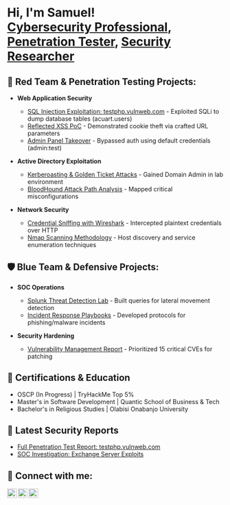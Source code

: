 <h1>Hi, I'm Samuel! <br/><a href="https://github.com/[YourGitHub]">Cybersecurity Professional</a>, <a href="https://www.linkedin.com/in/samueladeduntan/">Penetration Tester</a>, <a href="[YourYouTubeIfAny]">Security Researcher</a></h1>

<h2>🔐 Red Team & Penetration Testing Projects:</h2>

- <b>Web Application Security</b>
  - [SQL Injection Exploitation: testphp.vulnweb.com](https://github.com/[YourGitHub]/SQLi-PenTest-Report) - Exploited SQLi to dump database tables (acuart.users)
  - [Reflected XSS PoC](https://github.com/[YourGitHub]/XSS-Report) - Demonstrated cookie theft via crafted URL parameters
  - [Admin Panel Takeover](https://github.com/[YourGitHub]/Web-App-Pentest) - Bypassed auth using default credentials (admin:test)

- <b>Active Directory Exploitation</b>
  - [Kerberoasting & Golden Ticket Attacks](https://github.com/[YourGitHub]/AD-Exploitation-Lab) - Gained Domain Admin in lab environment
  - [BloodHound Attack Path Analysis](https://github.com/[YourGitHub]/BloodHound-Findings) - Mapped critical misconfigurations

- <b>Network Security</b>
  - [Credential Sniffing with Wireshark](https://github.com/[YourGitHub]/Wireshark-Capture) - Intercepted plaintext credentials over HTTP
  - [Nmap Scanning Methodology](https://github.com/[YourGitHub]/Nmap-Scans) - Host discovery and service enumeration techniques

<h2>🛡️ Blue Team & Defensive Projects:</h2>

- <b>SOC Operations</b>
  - [Splunk Threat Detection Lab](https://github.com/[YourGitHub]/Splunk-Detections) - Built queries for lateral movement detection
  - [Incident Response Playbooks](https://github.com/[YourGitHub]/IR-Playbooks) - Developed protocols for phishing/malware incidents

- <b>Security Hardening</b>
  - [Vulnerability Management Report](https://github.com/[YourGitHub]/Nessus-Findings) - Prioritized 15 critical CVEs for patching

<h2>📜 Certifications & Education</h2>

- OSCP (In Progress) | TryHackMe Top 5%
- Master's in Software Development | Quantic School of Business & Tech
- Bachelor's in Religious Studies | Olabisi Onabanjo University

<h2>📝 Latest Security Reports</h2>

- [Full Penetration Test Report: testphp.vulnweb.com](https://github.com/[YourGitHub]/Pentest-Report)
- [SOC Investigation: Exchange Server Exploits](https://github.com/[YourGitHub]/Splunk-Investigation)

<h2> 🤳 Connect with me:</h2>

[<img align="left" alt="SamuelAdeduntan | LinkedIn" width="22px" src="https://cdn.jsdelivr.net/npm/simple-icons@v3/icons/linkedin.svg" />](https://www.linkedin.com/in/samueladeduntan)
[<img align="left" alt="SamuelAdeduntan | Twitter" width="22px" src="https://cdn.jsdelivr.net/npm/simple-icons@v3/icons/twitter.svg" />](https://twitter.com/[YourTwitter])
[<img align="left" alt="SamuelAdeduntan | GitHub" width="22px" src="https://cdn.jsdelivr.net/npm/simple-icons@v3/icons/github.svg" />](https://github.com/[YourGitHub])

<!-- Replace [YourGitHub], [YourTwitter], etc. with your actual links -->
